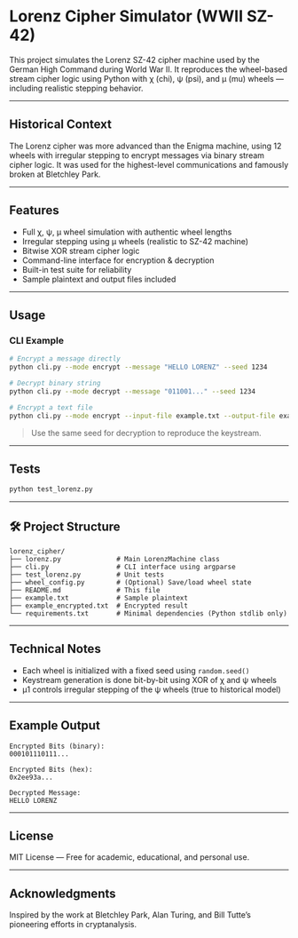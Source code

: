 #  Lorenz Cipher Simulator (WWII SZ-42)

This project simulates the Lorenz SZ-42 cipher machine used by the German High Command during World War II. It reproduces the wheel-based stream cipher logic using Python with χ (chi), ψ (psi), and μ (mu) wheels — including realistic stepping behavior.

---

##  Historical Context

The Lorenz cipher was more advanced than the Enigma machine, using 12 wheels with irregular stepping to encrypt messages via binary stream cipher logic. It was used for the highest-level communications and famously broken at Bletchley Park.

---

##  Features

-  Full χ, ψ, μ wheel simulation with authentic wheel lengths
-  Irregular stepping using μ wheels (realistic to SZ-42 machine)
-  Bitwise XOR stream cipher logic
-  Command-line interface for encryption & decryption
-  Built-in test suite for reliability
-  Sample plaintext and output files included

---

##  Usage

###  CLI Example

```bash
# Encrypt a message directly
python cli.py --mode encrypt --message "HELLO LORENZ" --seed 1234

# Decrypt binary string
python cli.py --mode decrypt --message "011001..." --seed 1234

# Encrypt a text file
python cli.py --mode encrypt --input-file example.txt --output-file example_encrypted.txt --seed 1234
```

>  Use the same seed for decryption to reproduce the keystream.

---

##  Tests

```bash
python test_lorenz.py
```

---

## 🛠 Project Structure

```
lorenz_cipher/
├── lorenz.py              # Main LorenzMachine class
├── cli.py                 # CLI interface using argparse
├── test_lorenz.py         # Unit tests
├── wheel_config.py        # (Optional) Save/load wheel state
├── README.md              # This file
├── example.txt            # Sample plaintext
├── example_encrypted.txt  # Encrypted result
└── requirements.txt       # Minimal dependencies (Python stdlib only)
```

---

##  Technical Notes

- Each wheel is initialized with a fixed seed using `random.seed()`
- Keystream generation is done bit-by-bit using XOR of χ and ψ wheels
- μ1 controls irregular stepping of the ψ wheels (true to historical model)

---

##  Example Output

```plaintext
Encrypted Bits (binary):
000101110111...

Encrypted Bits (hex):
0x2ee93a...

Decrypted Message:
HELLO LORENZ
```

---

##  License

MIT License — Free for academic, educational, and personal use.

---

##  Acknowledgments

Inspired by the work at Bletchley Park, Alan Turing, and Bill Tutte’s pioneering efforts in cryptanalysis.
